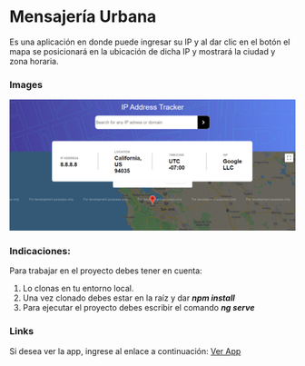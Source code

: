 # Mensajería Urbana
Es una aplicación en donde puede ingresar su IP y al dar clic en el botón el mapa se posicionará en la ubicación de dicha IP y mostrará la ciudad y zona horaria.

### Images

![Landing](https://github.com/DevMilenaCastro/MensajeriaProject/blob/main/src/assets/img/ViewDesktop.png)


### Indicaciones:
Para trabajar en el proyecto debes tener en cuenta:
1. Lo clonas en tu entorno local.
2. Una vez clonado debes estar en la raíz y dar  ***npm install***
3. Para ejecutar el proyecto debes escribir el comando ***ng serve***


### Links
Si desea ver la app, ingrese al enlace a continuación: [Ver App](https://mensajeria-project.vercel.app/)
